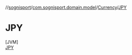 //[sognisport](../../../../index.md)/[com.sognisport.domain.model](../../index.md)/[Currency](../index.md)/[JPY](index.md)

# JPY

[JVM]\
[JPY](index.md)
